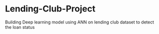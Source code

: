 # Lending-Club-Project
Building Deep learning model using ANN on lending club dataset to detect the loan status
